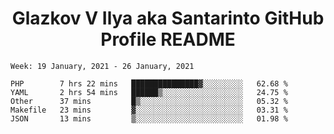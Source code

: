 <h1 align="center">Glazkov V Ilya aka Santarinto GitHub Profile README</h1>

<!--START_SECTION:waka-->
```text
Week: 19 January, 2021 - 26 January, 2021

PHP        7 hrs 22 mins   ███████████████▓░░░░░░░░░   62.68 % 
YAML       2 hrs 54 mins   ██████▒░░░░░░░░░░░░░░░░░░   24.75 % 
Other      37 mins         █▒░░░░░░░░░░░░░░░░░░░░░░░   05.32 % 
Makefile   23 mins         ▓░░░░░░░░░░░░░░░░░░░░░░░░   03.31 % 
JSON       13 mins         ▒░░░░░░░░░░░░░░░░░░░░░░░░   01.98 % 
```
<!--END_SECTION:waka-->